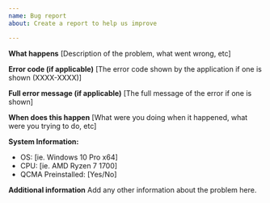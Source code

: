 ```yaml
---
name: Bug report
about: Create a report to help us improve

---
```


**What happens**
[Description of the problem, what went wrong, etc]

**Error code (if applicable)**
[The error code shown by the application if one is shown (XXXX-XXXX)]

**Full error message (if applicable)**
[The full message of the error if one is shown]

**When does this happen**
[What were you doing when it happened, what were you trying to do, etc]

**System Information:**
 - OS: [ie. Windows 10 Pro x64]
 - CPU: [ie. AMD Ryzen 7 1700]
 - QCMA Preinstalled: [Yes/No]

**Additional information**
Add any other information about the problem here.
